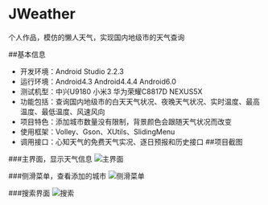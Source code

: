 # JWeather
个人作品，模仿的懒人天气，实现国内地级市的天气查询

##基本信息

 - 开发环境：Android Studio 2.2.3
 - 运行环境：Android4.3 Android4.4.4 Android6.0
 - 测试机型：中兴U9180 小米3 华为荣耀C8817D NEXUS5X
 - 功能包括：查询国内地级市的白天天气状况、夜晚天气状况、实时温度、最高温度、最低温度、风速风向
 - 项目特色：添加城市数量没有限制，背景颜色会跟随天气状况而改变
 - 使用框架：Volley、Gson、XUtils、SlidingMenu
 - 调用接口：心知天气的免费天气实况、逐日预报和历史接口
##项目截图

###主界面，显示天气信息
![主界面](http://img.blog.csdn.net/20161216173927778?watermark/2/text/aHR0cDovL2Jsb2cuY3Nkbi5uZXQvc2luNTc0/font/5a6L5L2T/fontsize/400/fill/I0JBQkFCMA==/dissolve/70/gravity/SouthEast)

###侧滑菜单，查看添加的城市
![侧滑菜单](http://img.blog.csdn.net/20161216174027925?watermark/2/text/aHR0cDovL2Jsb2cuY3Nkbi5uZXQvc2luNTc0/font/5a6L5L2T/fontsize/400/fill/I0JBQkFCMA==/dissolve/70/gravity/SouthEast)

###搜索界面
![搜索](http://img.blog.csdn.net/20161216174136607?watermark/2/text/aHR0cDovL2Jsb2cuY3Nkbi5uZXQvc2luNTc0/font/5a6L5L2T/fontsize/400/fill/I0JBQkFCMA==/dissolve/70/gravity/SouthEast)


